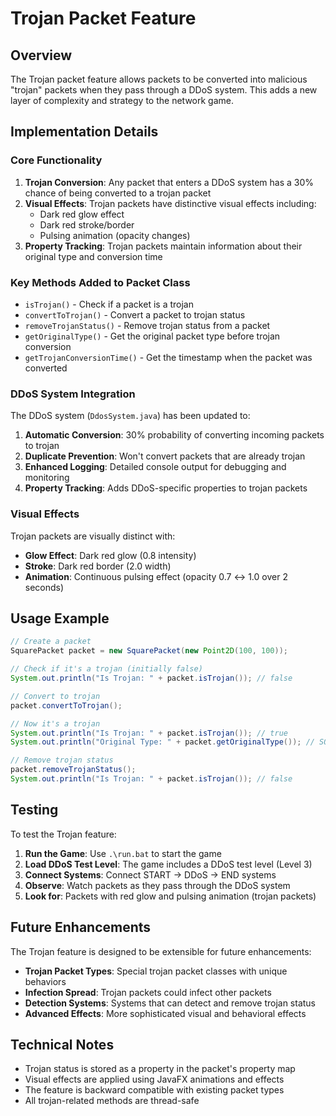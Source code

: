 # Trojan Packet Feature

## Overview

The Trojan packet feature allows packets to be converted into malicious "trojan" packets when they pass through a DDoS system. This adds a new layer of complexity and strategy to the network game.

## Implementation Details

### Core Functionality

1. **Trojan Conversion**: Any packet that enters a DDoS system has a 30% chance of being converted to a trojan packet
2. **Visual Effects**: Trojan packets have distinctive visual effects including:
   - Dark red glow effect
   - Dark red stroke/border
   - Pulsing animation (opacity changes)
3. **Property Tracking**: Trojan packets maintain information about their original type and conversion time

### Key Methods Added to Packet Class

- `isTrojan()` - Check if a packet is a trojan
- `convertToTrojan()` - Convert a packet to trojan status
- `removeTrojanStatus()` - Remove trojan status from a packet
- `getOriginalType()` - Get the original packet type before trojan conversion
- `getTrojanConversionTime()` - Get the timestamp when the packet was converted

### DDoS System Integration

The DDoS system (`DdosSystem.java`) has been updated to:

1. **Automatic Conversion**: 30% probability of converting incoming packets to trojan
2. **Duplicate Prevention**: Won't convert packets that are already trojan
3. **Enhanced Logging**: Detailed console output for debugging and monitoring
4. **Property Tracking**: Adds DDoS-specific properties to trojan packets

### Visual Effects

Trojan packets are visually distinct with:
- **Glow Effect**: Dark red glow (0.8 intensity)
- **Stroke**: Dark red border (2.0 width)
- **Animation**: Continuous pulsing effect (opacity 0.7 ↔ 1.0 over 2 seconds)

## Usage Example

```java
// Create a packet
SquarePacket packet = new SquarePacket(new Point2D(100, 100));

// Check if it's a trojan (initially false)
System.out.println("Is Trojan: " + packet.isTrojan()); // false

// Convert to trojan
packet.convertToTrojan();

// Now it's a trojan
System.out.println("Is Trojan: " + packet.isTrojan()); // true
System.out.println("Original Type: " + packet.getOriginalType()); // SQUARE

// Remove trojan status
packet.removeTrojanStatus();
System.out.println("Is Trojan: " + packet.isTrojan()); // false
```

## Testing

To test the Trojan feature:

1. **Run the Game**: Use `.\run.bat` to start the game
2. **Load DDoS Test Level**: The game includes a DDoS test level (Level 3)
3. **Connect Systems**: Connect START → DDoS → END systems
4. **Observe**: Watch packets as they pass through the DDoS system
5. **Look for**: Packets with red glow and pulsing animation (trojan packets)

## Future Enhancements

The Trojan feature is designed to be extensible for future enhancements:

- **Trojan Packet Types**: Special trojan packet classes with unique behaviors
- **Infection Spread**: Trojan packets could infect other packets
- **Detection Systems**: Systems that can detect and remove trojan status
- **Advanced Effects**: More sophisticated visual and behavioral effects

## Technical Notes

- Trojan status is stored as a property in the packet's property map
- Visual effects are applied using JavaFX animations and effects
- The feature is backward compatible with existing packet types
- All trojan-related methods are thread-safe 